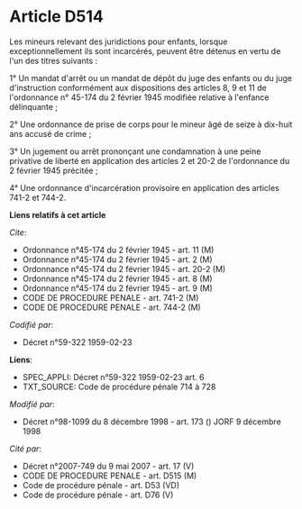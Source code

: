 # Article D514

Les mineurs relevant des juridictions pour enfants, lorsque exceptionnellement ils sont incarcérés, peuvent être détenus en
vertu de l'un des titres suivants :

1° Un mandat d'arrêt ou un mandat de dépôt du juge des enfants ou du juge d'instruction conformément aux dispositions des
articles 8, 9 et 11 de l'ordonnance n° 45-174 du 2 février 1945 modifiée relative à l'enfance délinquante ;

2° Une ordonnance de prise de corps pour le mineur âgé de seize à dix-huit ans accusé de crime ;

3° Un jugement ou arrêt prononçant une condamnation à une peine privative de liberté en application des articles 2 et 20-2 de
l'ordonnance du 2 février 1945 précitée ;

4° Une ordonnance d'incarcération provisoire en application des articles 741-2 et 744-2.

**Liens relatifs à cet article**

_Cite_:

  - Ordonnance n°45-174 du 2 février 1945 - art. 11 (M)
  - Ordonnance n°45-174 du 2 février 1945 - art. 2 (M)
  - Ordonnance n°45-174 du 2 février 1945 - art. 20-2 (M)
  - Ordonnance n°45-174 du 2 février 1945 - art. 8 (M)
  - Ordonnance n°45-174 du 2 février 1945 - art. 9 (M)
  - CODE DE PROCEDURE PENALE - art. 741-2 (M)
  - CODE DE PROCEDURE PENALE - art. 744-2 (M)

_Codifié par_:

  - Décret n°59-322 1959-02-23

**Liens**:

  - SPEC_APPLI: Décret n°59-322 1959-02-23 art. 6
  - TXT_SOURCE: Code de procédure pénale 714 à 728

_Modifié par_:

  - Décret n°98-1099 du 8 décembre 1998 - art. 173 () JORF 9 décembre 1998

_Cité par_:

  - Décret n°2007-749 du 9 mai 2007 - art. 17 (V)
  - CODE DE PROCEDURE PENALE - art. D515 (M)
  - Code de procédure pénale - art. D53 (VD)
  - Code de procédure pénale - art. D76 (V)
